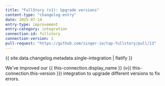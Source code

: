 ```yaml
---
title: "FullStory (v1): Upgrade versions"
content-type: "changelog-entry"
date: 2025-07-14
entry-type: improvement
entry-category: integration
connection-id: fullstory
connection-version: 1
pull-request: "https://github.com/singer-io/tap-fullstory/pull/13"
---
```

{{ site.data.changelog.metadata.single-integration | flatify }}

We've improved our {{ this-connection.display_name }} (v{{ this-connection.this-version }}) integration to upgrade different versions to fix errors.